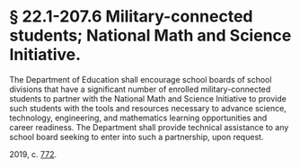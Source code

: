 # § 22.1-207.6 Military-connected students; National Math and Science Initiative.

<p>The Department of Education shall encourage school boards of school divisions that have a significant number of enrolled military-connected students to partner with the National Math and Science Initiative to provide such students with the tools and resources necessary to advance science, technology, engineering, and mathematics learning opportunities and career readiness. The Department shall provide technical assistance to any school board seeking to enter into such a partnership, upon request.</p><p>2019, c. <a href='http://lis.virginia.gov/cgi-bin/legp604.exe?191+ful+CHAP0772'>772</a>.</p>